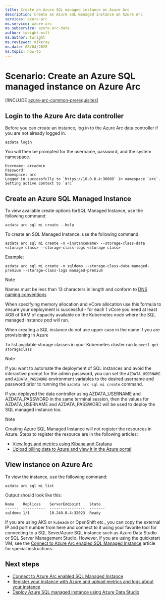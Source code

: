 ```yaml
---
title: Create an Azure SQL managed instance on Azure Arc
description: Create an Azure SQL managed instance on Azure Arc
services: azure-arc
ms.service: azure-arc
ms.subservice: azure-arc-data
author: twright-msft
ms.author: twright
ms.reviewer: mikeray
ms.date: 08/04/2020
ms.topic: how-to
---
```


# Scenario: Create an Azure SQL managed instance on Azure Arc

[!INCLUDE [azure-arc-common-prerequisites](../../../includes/azure-arc-common-prerequisites.md)]

## Login to the Azure Arc data controller

Before you can create an instance, log in to the Azure Arc data controller if you are not already logged in.

```console
azdata login
```

You will then be prompted for the username, password, and the system namespace.  

```console
Username: arcadmin
Password:
Namespace: arc
Logged in successfully to `https://10.0.0.4:30080` in namespace `arc`. Setting active context to `arc`
```

## Create an Azure SQL Managed Instance

To view available create options forSQL Managed Instance, use the following command:
```console
azdata arc sql mi create --help
```

To create an SQL Managed Instance, use the following command:

```console
azdata arc sql mi create -n <instanceName> --storage-class-data <storage class> --storage-class-logs <storage class>
```

Example:

```console
azdata arc sql mi create -n sqldemo --storage-class-data managed-premium --storage-class-logs managed-premium
```
> [!NOTE]
>  Names must be less than 13 characters in length and conform to [DNS naming conventions](https://kubernetes.io/docs/concepts/overview/working-with-objects/names/#dns-label-names)
>
>  When specifying memory allocation and vCore allocation use this formula to ensure your deployment is successful - for each 1 vCore you need at least 4GB of RAM of capacity available on the Kubernetes node where the SQL managed instance pod will run.
>
>  When creating a SQL instance do not use upper case in the name if you are provisioning in Azure
>
>  To list available storage classes in your Kubernetes cluster run `kubectl get storageclass` 


> [!NOTE]
> If you want to automate the deployment of SQL instances and avoid the interactive prompt for the admin password, you can set the `AZDATA_USERNAME` and `AZDATA_PASSWORD` environment variables to the desired username and password prior to running the `azdata arc sql mi create` command.
> 
>  If you deployed the data controller using AZDATA_USERNAME and AZDATA_PASSWORD in the same terminal session, then the values for AZDATA_USERNAME and AZDATA_PASSWORD will be used to deploy the SQL managed instance too.

> [!NOTE]
> Creating Azure SQL Managed Instance will not register the resources in Azure. Steps to register the resource are in the following articles: 
> - [View logs and metrics using Kibana and Grafana](monitor-grafana-kibana.md)
> - [Upload billing data to Azure and view it in the Azure portal](view-billing-data-in-azure.md) 


## View instance on Azure Arc

To view the instance, use the following command:

```console
azdata arc sql mi list
```

Output should look like this:

```console
Name    Replicas    ServerEndpoint    State
------  ----------  ----------------  -------
sqldemo 1/1         10.240.0.4:32023  Ready
```

If you are using AKS or `kubeadm` or OpenShift etc., you can copy the external IP and port number from here and connect to it using your favorite tool for connecting to a SQL Sever/Azure SQL instance such as Azure Data Studio or SQL Server Management Studio. However, if you are using the quickstart VM, see the [Connect to Azure Arc enabled SQL Managed Instance](connect-managed-instance.md) article for special instructions.


## Next steps
- [Connect to Azure Arc enabled SQL Managed Instance](connect-managed-instance.md)
- [Register your instance with Azure and upload metrics and logs about your instance](upload-metrics-and-logs-to-azure-monitor.md)
- [Deploy Azure SQL managed instance using Azure Data Studio](create-sql-managed-instance-azure-data-studio.md)
